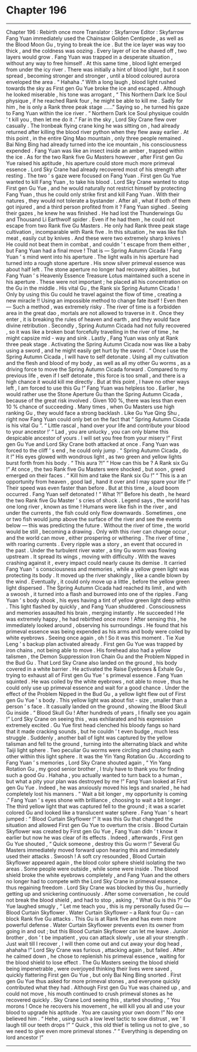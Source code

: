 
# Chapter 196


---

Chapter 196 : Rebirth once more
Translator :
Skyfarrow
Editor :
Skyfarrow
Fang Yuan immediately used the Chainsaw Golden Centipede , as well as the Blood Moon Gu , trying to break the ice .
But the ice layer was way too thick , and the coldness was oozing . Every layer of ice he shaved off , two layers would grow . Fang Yuan was trapped in a desperate situation , without any way to free himself .
At this same time , blood light emerged from under the icy river .
There was initially a hint of blood light , but it soon spread , becoming stronger and stronger , until a blood coloured aurora enveloped the area .
“ Hahaha .” With a long laugh , blood light rushed towards the sky as First gen Gu Yue broke the ice and escaped . Although he looked miserable , his tone was arrogant , “ This Northern Dark Ice Soul physique , if he reached Rank four , he might be able to kill me . Sadly for him , he is only a Rank three peak stage ……”
Saying so , he turned his gaze to Fang Yuan within the ice river .
“ Northern Dark Ice Soul physique couldn ’ t kill you , then let me do it .” Far in the sky , Lord Sky Crane flew over casually . The Ironbeak flying crane king he was sitting on , had already returned after killing the blood river python when they flew away earlier .
At this point , in the entire Qing Mao mountain , only three people remained .
Bai Ning Bing had already turned into the ice mountain , his consciousness expended . Fang Yuan was like an insect inside an amber , trapped within the ice .
As for the two Rank five Gu Masters however , after First gen Gu Yue raised his aptitude , his aperture could store much more primeval essence . Lord Sky Crane had already recovered most of his strength after resting .
The two ’ s gaze were focused on Fang Yuan .
First gen Gu Yue wanted to kill Fang Yuan , to take his blood . Lord Sky Crane wanted to stop First gen Gu Yue , and he would naturally not restrict himself by protecting Fang Yuan , thus he could only strike first and kill Fang Yuan .
With their natures , they would not tolerate a bystander . After all , what if both of them got injured , and a third person profited from it ?
Fang Yuan sighed . Seeing their gazes , he knew he was finished .
He had lost the Thunderwings Gu and Thousand Li Earthwolf spider . Even if he had them , he could not escape from two Rank five Gu Masters .
He only had Rank three peak stage cultivation , incomparable with Rank five . In this situation , he was like fish meat , easily cut by knives . And these were two extremely sharp knives !
He could not beat them in combat , and couldn ’ t escape from them either , but Fang Yuan had a final move !
That is — Spring Autumn Cicada !
Fang Yuan ’ s mind went into his aperture . The light walls in his aperture had turned into a rough stone aperture .
His snow silver primeval essence was about half left . The stone aperture no longer had recovery abilities , but Fang Yuan ’ s Heavenly Essence Treasure Lotus maintained such a scene in his aperture .
These were not important ; he placed all his concentration on the Gu in the middle .
His vital Gu , the Rank six Spring Autumn Cicada !
Only by using this Gu could he travel against the flow of time , creating a new miracle !! Using an impossible method to change fate itself !
Even then —
Such a method , was extremely risky .
The river of time is a forbidden area in the great dao , mortals are not allowed to traverse in it . Once they enter , it is breaking the rules of heaven and earth , and they would face divine retribution .
Secondly , Spring Autumn Cicada had not fully recovered , so it was like a broken boat forcefully travelling in the river of time , he might capsize mid - way and sink .
Lastly , Fang Yuan was only at Rank three peak stage . Activating the Spring Autumn Cicada now was like a baby using a sword , and he might easily get hurt by the sword .
“ Once I use the Spring Autumn Cicada , I will have to self detonate . Using all my cultivation and the flesh and blood of my body , as well as all my other Gu worms , as a driving force to move the Spring Autumn Cicada forward . Compared to my previous life , even if I self detonate , this force is too small , and there is a high chance it would kill me directly . But at this point , I have no other ways left , I am forced to use this Gu !”
Fang Yuan was helpless too .
Earlier , he would rather use the Stone Aperture Gu than the Spring Autumn Cicada , because of the great risk involved .
Given 100 %, there was less than even 10 % chance of succeeding .
Many times , when Gu Masters use high ranking Gu , they would face a strong backlash . Like Gu Yue Qing Shu , right now Fang Yuan could only bet on the fact that “ Spring Autumn Cicada is his vital Gu ”.
“ Little rascal , hand over your life and contribute your blood to your ancestor !’
“ Lad , you are unlucky , you can only blame this despicable ancestor of yours . I will set you free from your misery !”
First gen Gu Yue and Lord Sky Crane both attacked at once .
Fang Yuan was forced to the cliff ’ s end , he could only jump .
“ Spring Autumn Cicada , do it !” His eyes glowed with wondrous light , as two green and yellow lights burst forth from his body .
“ This aura ?!”
“ How can this be ? A Rank six Gu !”
At once , the two Rank five Gu Masters were shocked , but soon , greed emerged on their faces .
“ Kill him and take the Rank six Gu !”
“ This is a an opportunity from heaven , good lad , hand it over and I may spare your life !”
Their speed was even faster than before .
But at this time , a loud boom occurred .
Fang Yuan self detonated !
“ What ?!” Before his death , he heard the two Rank five Gu Master ’ s cries of shock .
Legend says , the world has one long river , known as time ! Humans were like fish in the river , and under the currents , the fish could only flow downwards . Sometimes , one or two fish would jump above the surface of the river and see the events below — this was predicting the future .
Without the river of time , the world would be still , becoming a drawing . Only with this river can change occur , and the world can move , either prospering or withering .
The river of time , with roaring currents . Every ripple was a story , an event that occured in the past .
Under the turbulent river water , a tiny Gu worm was flowing upstream .
It spread its wings , moving with difficulty . With the waves crashing against it , every impact could nearly cause its demise .
It carried Fang Yuan ’ s consciousness and memories , while a yellow green light was protecting its body . It moved up the river shakingly , like a candle blown by the wind .
Eventually , it could only move up a little , before the yellow green light dispersed . The Spring Autumn Cicada had reached its limit , and with a swoosh , it turned into a flash and burrowed into one of the ripples .
Fang Yuan ’ s body shook , his eyes having a tint of yellow green light deep within .
This light flashed by quickly , and Fang Yuan shuddered .
Consciousness and memories assaulted his brain , merging instantly .
He succeeded !
He was extremely happy , he had rebirthed once more !
After sensing this , he immediately looked around , observing his surroundings .
He found that his primeval essence was being expended as his arms and body were coiled by white eyebrows .
Seeing once again , oh !
So it was this moment .
Tie Xue Leng ’ s backup plan activated already . First gen Gu Yue was trapped by iron chains , not being able to move . His forehead also had a yellow talismen , the Demon Suppression Iron Chain Gu and the Problem Nipped in the Bud Gu .
That Lord Sky Crane also landed on the ground , his body covered in a white barrier . He activated the Raise Eyebrows & Exhale Gu , trying to exhaust all of First gen Gu Yue ’ s primeval essence .
Fang Yuan squinted . He was coiled by the white eyebrows , not able to move , thus he could only use up primeval essence and wait for a good chance .
Under the effect of the Problem Nipped in the Bud Gu , a yellow light flew out of First gen Gu Yue ’ s body .
This yellow light was about fist - size , smaller than a person ’ s face . It casually landed on the ground , showing the Blood Skull Gu inside .
“ Blood Skull Gu ! After hundreds of years , I finally see you again !” Lord Sky Crane on seeing this , was exhilarated and his expression extremely excited .
Gu Yue first head clenched his bloody fangs so hard that it made cracking sounds , but he couldn ’ t even budge , much less struggle .
Suddenly , another ball of light was captured by the yellow talisman and fell to the ground , turning into the alternating black and white Taiji light sphere .
Two peculiar Gu worms were circling and chasing each other within this light sphere . It was the Yin Yang Rotation Gu .
According to Fang Yuan ’ s memories , Lord Sky Crane shouted again , “ Yin Yang Rotation Gu , my good senior brother , I truly have to thank you for finding such a good Gu . Hahaha , you actually wanted to turn back to a human , but what a pity your plan was destroyed by me !”
Fang Yuan looked at First gen Gu Yue .
Indeed , he was anxiously moved his legs and snarled , he had completely lost his manners .
“ Wait a bit longer , my opportunity is coming .” Fang Yuan ’ s eyes shone with brilliance , choosing to wait a bit longer .
The third yellow light that was captured fell to the ground ; it was a scarlet colored Gu and looked like a translucent water sphere .
Fang Yuan ’ s heart jumped : “ Blood Curtain Skyflower !”
It was this Gu that changed the situation and allowed First gen Gu Yue to overturn the crisis .
Blood Curtain Skyflower was created by First gen Gu Yue , Fang Yuan didn ’ t know it earlier but now he was clear of its effects .
Indeed , afterwards , First gen Gu Yue shouted , “ Quick someone , destroy this Gu worm !”
Several Gu Masters immediately moved forward upon hearing this and immediately used their attacks .
Swoosh !
A soft cry resounded , Blood Curtain Skyflower appeared again , the blood color sphere shield isolating the two areas . Some people were outside , while some were inside .
The blood shield broke the white eyebrows completely , and Fang Yuan and the others no longer had to compete with the Lord Sky Crane in primeval essence , thus regaining freedom .
Lord Sky Crane was blocked by this Gu , hurriedly getting up and snickering continuously .
After some conversation , he could not break the blood shield , and had to stop , asking , “ What Gu is this ?”
Gu Yue laughed smugly , “ Let me teach you , this is my personally fused Gu — Blood Curtain Skyflower . Water Curtain Skyflower – a Rank four Gu – can block Rank five Gu attacks . This Gu is at Rank five and has even more powerful defense . Water Curtain Skyflower prevents even its owner from going in and out ; but this Blood Curtain Skyflower can let me leave . Junior brother , don ’ t be impatient , you can attack slowly , use all your strength . Just wait till I recover , I will then come out and cut away your dog head , ahahaha !”
Lord Sky Crane was furious , attacking again , but failed . After he calmed down , he chose to replenish his primeval essence , waiting for the blood shield to lose effect .
The Gu Masters seeing the blood shield being impenetrable , were overjoyed thinking their lives were saved , quickly flattering First gen Gu Yue , but only Bai Ning Bing snorted .
First gen Gu Yue thus asked for more primeval stones , and everyone quickly contributed what they had .
Although First gen Gu Yue was chained up , and could not move , his mouth continued to crush primeval stones as he recovered quickly .
Sky Crane Lord seeing this , started shouting , “ You morons ! Once he recovers his movement , he will kill you all and use your blood to upgrade his aptitude . You are causing your own doom !”
No one believed him .
“ Hehe , using such a low level tactic to sow distrust , we ’ ll laugh till our teeth drops !”
“ Quick , this old thief is telling us not to give , so we need to give even more primeval stones .”
“ Everything is depending on lord ancestor !”

---

